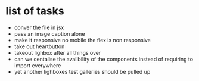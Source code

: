 # list of tasks

- conver the file in jsx
- pass an image caption alone
- make it responsive no mobile the flex is non responsive
- take out heartbutton
- takeout lighbox after all things over
- can we centalise the availbility of the components instead of requiring to import everywhere
- yet another lighboxes test galleries should be pulled up
